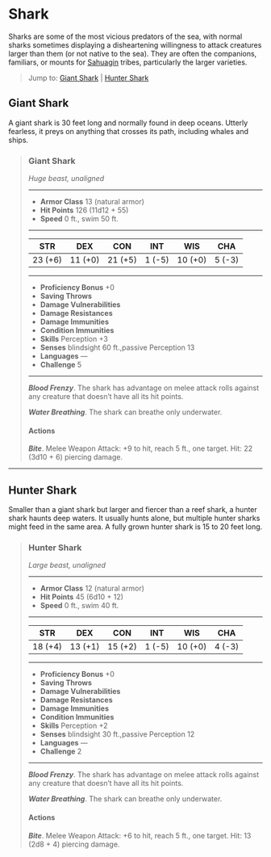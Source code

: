 # Shark
Sharks are some of the most vicious predators of the sea, with normal sharks sometimes displaying a disheartening willingness to attack creatures larger than them (or not native to the sea). They are often the companions, familiars, or mounts for [Sahuagin](Sahuagin.md) tribes, particularly the larger varieties.

> Jump to: [Giant Shark](#giant-shark) | [Hunter Shark](#hunter-shark)

## Giant Shark
A giant shark is 30 feet long and normally found in deep oceans. Utterly fearless, it preys on anything that crosses its path, including whales and ships.

>### Giant Shark
>*Huge beast, unaligned*
>___
>- **Armor Class** 13 (natural armor)
>- **Hit Points** 126 (11d12 + 55)
>- **Speed** 0 ft., swim 50 ft.
>___
>|**STR**|**DEX**|**CON**|**INT**|**WIS**|**CHA**|
>|:---:|:---:|:---:|:---:|:---:|:---:|
>|23 (+6)|11 (+0)|21 (+5)|1 (-5)|10 (+0)|5 (-3)|
>
>___
>- **Proficiency Bonus** +0
>- **Saving Throws** 
>- **Damage Vulnerabilities** 
>- **Damage Resistances** 
>- **Damage Immunities** 
>- **Condition Immunities** 
>- **Skills** Perception +3
>- **Senses** blindsight 60 ft.,passive Perception 13
>- **Languages** —
>- **Challenge** 5
>___
>***Blood Frenzy***. The shark has advantage on melee attack rolls against any creature that doesn’t have all its hit points.
>
>***Water Breathing***. The shark can breathe only underwater.
>
>#### Actions
>***Bite***. Melee Weapon Attack: +9 to hit, reach 5 ft., one target. Hit: 22 (3d10 + 6) piercing damage.
>

---

## Hunter Shark
Smaller than a giant shark but larger and fiercer than a reef shark, a hunter shark haunts deep waters. It usually hunts alone, but multiple hunter sharks might feed in the same area. A fully grown hunter shark is 15 to 20 feet long.

>### Hunter Shark
>*Large beast, unaligned*
>___
>- **Armor Class** 12 (natural armor)
>- **Hit Points** 45 (6d10 + 12)
>- **Speed** 0 ft., swim 40 ft.
>___
>|**STR**|**DEX**|**CON**|**INT**|**WIS**|**CHA**|
>|:---:|:---:|:---:|:---:|:---:|:---:|
>|18 (+4)|13 (+1)|15 (+2)|1 (-5)|10 (+0)|4 (-3)|
>
>___
>- **Proficiency Bonus** +0
>- **Saving Throws** 
>- **Damage Vulnerabilities** 
>- **Damage Resistances** 
>- **Damage Immunities** 
>- **Condition Immunities** 
>- **Skills** Perception +2
>- **Senses** blindsight 30 ft.,passive Perception 12
>- **Languages** —
>- **Challenge** 2
>___
>***Blood Frenzy***. The shark has advantage on melee attack rolls against any creature that doesn’t have all its hit points.
>
>***Water Breathing***. The shark can breathe only underwater.
>
>#### Actions
>***Bite***. Melee Weapon Attack: +6 to hit, reach 5 ft., one target. Hit: 13 (2d8 + 4) piercing damage.
>
